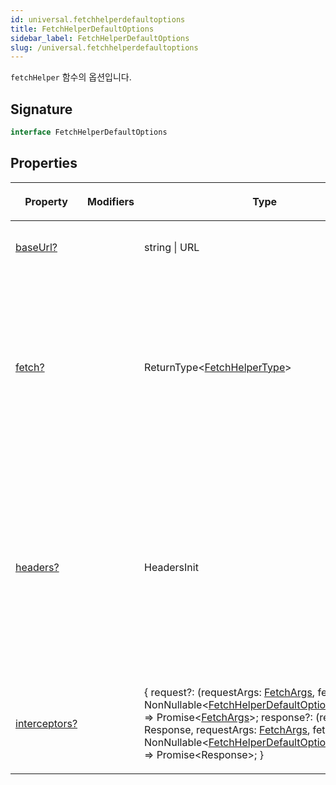```yaml
---
id: universal.fetchhelperdefaultoptions
title: FetchHelperDefaultOptions
sidebar_label: FetchHelperDefaultOptions
slug: /universal.fetchhelperdefaultoptions
---
```






`fetchHelper` 함수의 옵션입니다.

## Signature

```typescript
interface FetchHelperDefaultOptions 
```

## Properties

<table><thead><tr><th>

Property


</th><th>

Modifiers


</th><th>

Type


</th><th>

Description


</th></tr></thead>
<tbody><tr><td>

[baseUrl?](./universal.fetchhelperdefaultoptions.baseurl)


</td><td>


</td><td>

string \| URL


</td><td>

_(Optional)_ fetch의 baseURL입니다.


</td></tr>
<tr><td>

[fetch?](./universal.fetchhelperdefaultoptions.fetch)


</td><td>


</td><td>

ReturnType&lt;[FetchHelperType](./universal.fetchhelpertype)&gt;


</td><td>

_(Optional)_ fetchHelper 함수에서 사용될 fetch 함수입니다. 제공되지 않으면 전역 스코프의 fetch 함수가 사용됩니다. node-fetch, cross-fetch 등과 같은 어떤 fetch 구현체라도 사용할 수 있습니다. 또한 fetchHelper에 의해 생성된 fetch 함수 또한 여기에서 사용할 수 있습니다.


</td></tr>
<tr><td>

[headers?](./universal.fetchhelperdefaultoptions.headers)


</td><td>


</td><td>

HeadersInit


</td><td>

_(Optional)_ fetch의 기본 헤더입니다. 만약 fetch의 두 번째 인자가 headers 속성을 가지고 있지 않은 경우 사용됩니다. 제공되고 fetch를 호출할 때 headers도 제공된 경우, 헤더가 병합됩니다. 헤더의 우선순위는 requestInit.headers &gt; defaultOptions.headers입니다. 중복된 헤더는 덮어쓰기 됩니다.


</td></tr>
<tr><td>

[interceptors?](./universal.fetchhelperdefaultoptions.interceptors)


</td><td>


</td><td>

\{ request?: (requestArgs: [FetchArgs](./universal.fetchargs), fetch: NonNullable&lt;[FetchHelperDefaultOptions](./universal.fetchhelperdefaultoptions)['fetch']&gt;) =&gt; Promise&lt;[FetchArgs](./universal.fetchargs)&gt;; response?: (response: Response, requestArgs: [FetchArgs](./universal.fetchargs), fetch: NonNullable&lt;[FetchHelperDefaultOptions](./universal.fetchhelperdefaultoptions)['fetch']&gt;) =&gt; Promise&lt;Response&gt;; \}


</td><td>

_(Optional)_


</td></tr>
</tbody></table>

